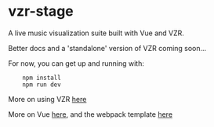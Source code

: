 # vzr-stage

A live music visualization suite built with Vue and VZR.

Better docs and a 'standalone' version of VZR coming soon...

For now, you can get up and running with:

        npm install
        npm run dev
        
More on using VZR [here](./src/vzr/README.md)

More on Vue [here](https://vuejs.org/v2/guide/), and the webpack template [here](https://github.com/vuejs-templates/webpack)
